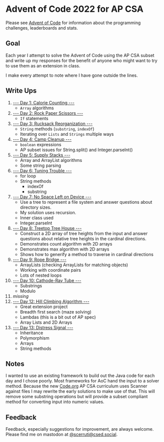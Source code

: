 # Advent of Code 2022 for AP CSA

Please see [Advent of Code](https://adventofcode.com) for information about the programming challenges, leaderboards and stats.

## Goal

Each year I attempt to solve the Advent of Code using the AP CSA subset and write up my responses for the benefit of anyone who might want to try to use them as an extension in class.

I make every attempt to note where I have gone outside the lines.

## Write Ups
1. [--- Day 1: Calorie Counting ---](writeups/Day01.md)
    - `Array` algorithms
2. [--- Day 2: Rock Paper Scissors ---](writeups/Day03.md)
    - `If` statements
3. [--- Day 3: Rucksack Reorganization ---](writeups/Day03.md)
    - `String` methods (`substring`, `indexOf`)
    - Iterating over `Lists` and `Strings` multiple ways
4. [--- Day 4: Camp Cleanup ---](writeups/Day04.md)
   - `boolean` expressions
   - AP subset issues for String.split() and Integer.parseInt()
5. [--- Day 5: Supply Stacks ---](writeups/Day05.md)
   - Array and ArrayList algorithms
   - Some string parsing
6. [--- Day 6: Tuning Trouble ---](writeups/Day06.md)
   - for loop
   - String methods
      - indexOf
      - substring
7. [--- Day 7: No Space Left on Device ---](writeups/Day07.md)
   - Use a tree to represent a file system and answer questions about directory sizes.
   - My solution uses recursion.
   - Inner class used 
   - Integer.parseInt
8. [--- Day 8: Treetop Tree House ---](writeups/Day08.md)
   - Construct a 2D array of tree heights from the input and answer questions about relative tree heights in the cardinal directions.
   - Demonstrates count algorithm with 2D arrays
   - Demonstrates max algorithm with 2D arrays
   - Shows how to generify a method to traverse in cardinal directions
9. [--- Day 9: Rope Bridge ---](writeups/Day09.md)
   - ArrayLists (checking ArrayLists for matching objects)
   - Working with coordinate pairs
   - Lots of nested loops
10. [--- Day 10: Cathode-Ray Tube ---](writeups/Day10.md)
      - Substrings
      - Modulo
11. _missing_
12. [--- Day 12: Hill Climbing Algorithm ---](writeups/Day12.md)
    - Great extension project
    - Breadth first search (maze solving)
    - Lambdas (this is a bit out of AP spec)
    - Array Lists and 2D Arrays
13. [--- Day 13: Distress Signal ---](writeups/Day13.md)
      - Inheritance
      - Polymorphism
      - Arrays
      - String methods

## Notes

I wanted to use an existing framework to build out the Java code for each day and I chose poorly. Most frameworks for AoC hand the input to a solver method. Because the new [Code.org](https://code.org) AP CSA curriculum uses Scanner against files I may rewrite the early solutions to make use of that. This will remove some substring operations but will provide a subset compliant method for converting input into numeric values.

## Feedback 

Feedback, especially suggestions for improvement, are always welcome. Please find me on mastodon at [@scerruti@csed.social](https://csed.social/@scerruti).